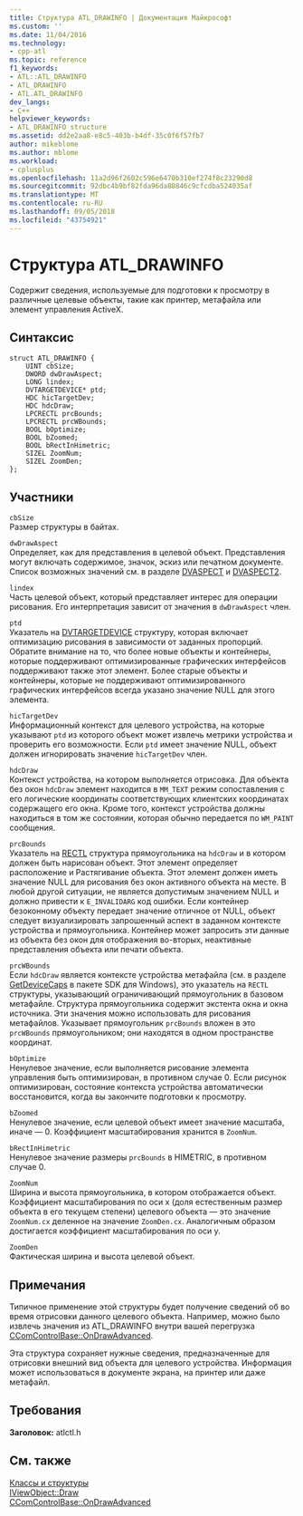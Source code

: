 ```yaml
---
title: Структура ATL_DRAWINFO | Документация Майкрософт
ms.custom: ''
ms.date: 11/04/2016
ms.technology:
- cpp-atl
ms.topic: reference
f1_keywords:
- ATL::ATL_DRAWINFO
- ATL_DRAWINFO
- ATL.ATL_DRAWINFO
dev_langs:
- C++
helpviewer_keywords:
- ATL_DRAWINFO structure
ms.assetid: dd2e2aa8-e8c5-403b-b4df-35c0f6f57fb7
author: mikeblome
ms.author: mblome
ms.workload:
- cplusplus
ms.openlocfilehash: 11a2d96f2602c596e6470b310ef274f8c23290d8
ms.sourcegitcommit: 92dbc4b9bf82fda96da80846c9cfcdba524035af
ms.translationtype: MT
ms.contentlocale: ru-RU
ms.lasthandoff: 09/05/2018
ms.locfileid: "43754921"
---
```

# <a name="atldrawinfo-structure"></a>Структура ATL_DRAWINFO

Содержит сведения, используемые для подготовки к просмотру в различные целевые объекты, такие как принтер, метафайла или элемент управления ActiveX.

## <a name="syntax"></a>Синтаксис

```
struct ATL_DRAWINFO {
    UINT cbSize;
    DWORD dwDrawAspect;
    LONG lindex;
    DVTARGETDEVICE* ptd;
    HDC hicTargetDev;
    HDC hdcDraw;
    LPCRECTL prcBounds;
    LPCRECTL prcWBounds;
    BOOL bOptimize;
    BOOL bZoomed;
    BOOL bRectInHimetric;
    SIZEL ZoomNum;
    SIZEL ZoomDen;
};
```

## <a name="members"></a>Участники

`cbSize`  
Размер структуры в байтах.

`dwDrawAspect`  
Определяет, как для представления в целевой объект. Представления могут включать содержимое, значок, эскиз или печатном документе. Список возможных значений см. в разделе [DVASPECT](/windows/desktop/api/wtypes/ne-wtypes-tagdvaspect) и [DVASPECT2](/windows/desktop/api/ocidl/ne-ocidl-tagdvaspect2).

`lindex`  
Часть целевой объект, который представляет интерес для операции рисования. Его интерпретация зависит от значения в `dwDrawAspect` член.

`ptd`  
Указатель на [DVTARGETDEVICE](/windows/desktop/api/objidl/ns-objidl-tagdvtargetdevice) структуру, которая включает оптимизацию рисования в зависимости от заданных пропорций. Обратите внимание на то, что более новые объекты и контейнеры, которые поддерживают оптимизированные графических интерфейсов поддерживают также этот элемент. Более старые объекты и контейнеры, которые не поддерживают оптимизированного графических интерфейсов всегда указано значение NULL для этого элемента.

`hicTargetDev`  
Информационный контекст для целевого устройства, на которые указывают `ptd` из которого объект может извлечь метрики устройства и проверить его возможности. Если `ptd` имеет значение NULL, объект должен игнорировать значение `hicTargetDev` член.

`hdcDraw`  
Контекст устройства, на котором выполняется отрисовка. Для объекта без окон `hdcDraw` элемент находится в `MM_TEXT` режим сопоставления с его логические координаты соответствующих клиентских координатах содержащего его окна. Кроме того, контекст устройства должны находиться в том же состоянии, которая обычно передается по `WM_PAINT` сообщения.

`prcBounds`  
Указатель на [RECTL](https://msdn.microsoft.com/library/windows/desktop/dd162907) структура прямоугольника на `hdcDraw` и в котором должен быть нарисован объект. Этот элемент определяет расположение и Растягивание объекта. Этот элемент должен иметь значение NULL для рисования без окон активного объекта на месте. В любой другой ситуации, не является допустимым значением NULL и должно привести к `E_INVALIDARG` код ошибки. Если контейнер безоконному объекту передает значение отличное от NULL, объект следует визуализировать запрошенный аспект в заданном контексте устройства и прямоугольника. Контейнер может запросить эти данные из объекта без окон для отображения во-вторых, неактивные представления объекта или печати объекта.

`prcWBounds`  
Если `hdcDraw` является контексте устройства метафайла (см. в разделе [GetDeviceCaps](/windows/desktop/api/wingdi/nf-wingdi-getdevicecaps) в пакете SDK для Windows), это указатель на `RECTL` структуры, указывающий ограничивающий прямоугольник в базовом метафайле. Структура прямоугольника содержит экстента окна и окна источника. Эти значения можно использовать для рисования метафайлов. Указывает прямоугольник `prcBounds` вложен в это `prcWBounds` прямоугольником; они находятся в одном пространстве координат.

`bOptimize`  
Ненулевое значение, если выполняется рисование элемента управления быть оптимизирован, в противном случае 0. Если рисунок оптимизирован, состояние контекста устройства автоматически восстановится, когда вы закончите подготовки к просмотру.

`bZoomed`  
Ненулевое значение, если целевой объект имеет значение масштаба, иначе — 0. Коэффициент масштабирования хранится в `ZoomNum`.

`bRectInHimetric`  
Ненулевое значение размеры `prcBounds` в HIMETRIC, в противном случае 0.

`ZoomNum`  
Ширина и высота прямоугольника, в котором отображается объект. Коэффициент масштабирования по оси x (доля естественным размер объекта в его текущем степени) целевого объекта — это значение `ZoomNum.cx` деленное на значение `ZoomDen.cx`. Аналогичным образом достигается коэффициент масштабирования по оси y.

`ZoomDen`  
Фактическая ширина и высота целевой объект.

## <a name="remarks"></a>Примечания

Типичное применение этой структуры будет получение сведений об во время отрисовки данного целевого объекта. Например, можно было извлечь значения из ATL_DRAWINFO внутри вашей перегрузка [CComControlBase::OnDrawAdvanced](ccomcontrolbase-class.md#ondrawadvanced).

Эта структура сохраняет нужные сведения, предназначенные для отрисовки внешний вид объекта для целевого устройства. Информация может использоваться в документе экрана, на принтер или даже метафайл.

## <a name="requirements"></a>Требования

**Заголовок:** atlctl.h

## <a name="see-also"></a>См. также

[Классы и структуры](../../atl/reference/atl-classes.md)  
[IViewObject::Draw](/windows/desktop/api/oleidl/nf-oleidl-iviewobject-draw)  
[CComControlBase::OnDrawAdvanced](../../atl/reference/ccomcontrolbase-class.md#ondrawadvanced)
